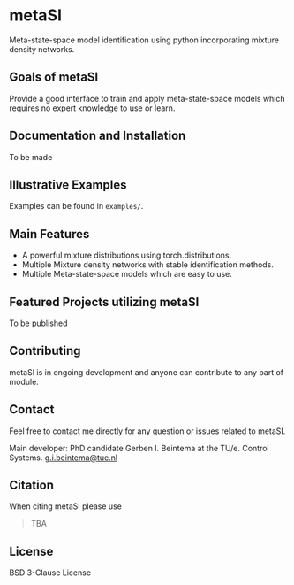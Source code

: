 
# metaSI

Meta-state-space model identification using python incorporating mixture density networks. 

## Goals of metaSI

Provide a good interface to train and apply meta-state-space models which requires no expert knowledge to use or learn.

## Documentation and Installation

To be made

## Illustrative Examples

Examples can be found in `examples/`. 

## Main Features

* A powerful mixture distributions using torch.distributions. 
* Multiple Mixture density networks with stable identification methods. 
* Multiple Meta-state-space models which are easy to use.

## Featured Projects utilizing metaSI

To be published

## Contributing

metaSI is in ongoing development and anyone can contribute to any part of module.

## Contact

Feel free to contact me directly for any question or issues related to metaSI.

Main developer: PhD candidate Gerben I. Beintema at the TU/e. Control Systems. g.i.beintema@tue.nl

## Citation

When citing metaSI please use

> TBA

## License

BSD 3-Clause License